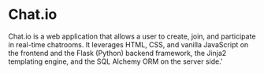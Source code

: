 # Chat.io
Chat.io is a web application that allows a user to create, join, and participate in real-time chatrooms. It leverages HTML, CSS, and vanilla JavaScript on the frontend and the Flask (Python) backend framework, the Jinja2 templating engine, and the SQL Alchemy ORM on the server side.'
